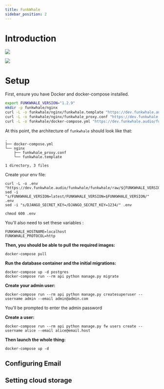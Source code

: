 ```yaml
---
title: FunkWhale
sidebar_position: 2
---
```


# Introduction
![](https://wiki.zatoufly.fr/wiki-assets/funkwhale-banner.png)




![](https://upload.wikimedia.org/wikipedia/commons/thumb/d/d8/Capture_d%27%C3%A9cran_de_la_page_d%27accueil_de_Funkwhale.png/1200px-Capture_d%27%C3%A9cran_de_la_page_d%27accueil_de_Funkwhale.png)


# Setup
First, ensure you have Docker and docker-compose installed.

```bash
export FUNKWHALE_VERSION="1.2.9"
mkdir -p funkwhale/nginx
curl -L -o funkwhale/nginx/funkwhale.template "https://dev.funkwhale.audio/funkwhale/funkwhale/raw/${FUNKWHALE_VERSION}/deploy/docker.nginx.template"
curl -L -o funkwhale/nginx/funkwhale_proxy.conf "https://dev.funkwhale.audio/funkwhale/funkwhale/raw/${FUNKWHALE_VERSION}/deploy/docker.funkwhale_proxy.conf"
curl -L -o funkwhale/docker-compose.yml "https://dev.funkwhale.audio/funkwhale/funkwhale/raw/${FUNKWHALE_VERSION}/deploy/docker-compose.yml"
```


At this point, the architecture of `funkwhale` should look like that:
```
.
├── docker-compose.yml
└── nginx
    ├── funkwhale_proxy.conf
    └── funkwhale.template

1 directory, 3 files
```


Create your env file:
```
curl -L -o .env "https://dev.funkwhale.audio/funkwhale/funkwhale/raw/${FUNKWHALE_VERSION}/deploy/env.prod.sample"
sed -i "s/FUNKWHALE_VERSION=latest/FUNKWHALE_VERSION=$FUNKWHALE_VERSION/" .env
sed -i "s/DJANGO_SECRET_KEY=/DJANGO_SECRET_KEY=1234/" .env

chmod 600 .env
```

You'll also need to set these variables :
```
FUNKWHALE_HOSTNAME=localhost
FUNKWHALE_PROTOCOL=http
```

**Then, you should be able to pull the required images:**
```
docker-compose pull
```

**Run the database container and the initial migrations:**
```
docker-compose up -d postgres
docker-compose run --rm api python manage.py migrate
```

**Create your admin user:**
```
docker-compose run --rm api python manage.py createsuperuser --username admin --email admin@admin.com
```

You'll be prompted to enter the admin password

**Create a user:**
```
docker-compose run --rm api python manage.py fw users create --username alice --email alice@email.host
```

**Then launch the whole thing:**
```
docker-compose up -d
```


## Configuring Email


## Setting cloud storage



